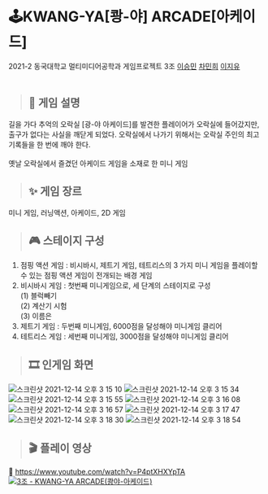 # 🕹KWANG-YA[쾅-야] ARCADE[아케이드]
<div>
2021-2 동국대학교 멀티미디어공학과 게임프로젝트 3조 <a href="https://github.com/miiinnn23">이승민</a> <a href="https://github.com/MinHeeCha">차민희</a> <a href="https://github.com/Jy-do">이지유</a><br></br>
</div>

> ## 👾 게임 설명
길을 가다 추억의 오락실 [광-야 아케이드]를 발견한 플레이어가 오락실에 들어갔지만, 출구가 없다는 사실을 깨닫게 되었다. 오락실에서 나가기 위해서는 오락실 주인의 최고 기록들을 한 번에 깨야 한다.<br></br>
옛날 오락실에서 즐겼던 아케이드 게임을 소재로 한 미니 게임
> ## ✨ 게임 장르
미니 게임, 러닝액션, 아케이드, 2D 게임
> ## 🎮 스테이지 구성
1. 점핑 액션 게임 : 비시바시, 제트기 게임, 테트리스의 3 가지 미니 게임을 플레이할 수 있는 점핑 액션 게임이 전개되는 배경 게임
2. 비시바시 게임 : 첫번째 미니게임으로, 세 단계의 스테이지로 구성<br>
  (1) 블럭빼기 <br>
  (2) 계산기 시험 <br>
  (3) 이름은
3. 제트기 게임 : 두번째 미니게임, 6000점을 달성해야 미니게임 클리어
4. 테트리스 게임 : 세번째 미니게임, 3000점을 달성해야 미니게임 클리어
> ## 🎞 인게임 화면
<img alt="스크린샷 2021-12-14 오후 3 15 10" src="https://user-images.githubusercontent.com/76769670/145943427-d8594b83-4e8c-440a-84a0-26bd431d1c9f.png">
<img alt="스크린샷 2021-12-14 오후 3 15 34" src="https://user-images.githubusercontent.com/76769670/145943912-8382865e-5220-4a27-9638-ac28a5afa7ff.png">
<img alt="스크린샷 2021-12-14 오후 3 15 55" src="https://user-images.githubusercontent.com/76769670/145943917-cf8f8e68-f3a0-49c8-a04e-e1771fa16055.png">
<img alt="스크린샷 2021-12-14 오후 3 16 08" src="https://user-images.githubusercontent.com/76769670/145943934-f5de1893-0a0b-4636-a798-e5d53e5c174d.png">
<img alt="스크린샷 2021-12-14 오후 3 16 57" src="https://user-images.githubusercontent.com/76769670/145943937-9fc304db-6702-4c0d-bde9-3a16ba1aa94f.png">
<img alt="스크린샷 2021-12-14 오후 3 17 47" src="https://user-images.githubusercontent.com/76769670/145943942-63eb2eeb-9859-4202-93bb-da124468ff37.png">
<img alt="스크린샷 2021-12-14 오후 3 18 30" src="https://user-images.githubusercontent.com/76769670/145943946-a4944b59-814d-4503-98c7-524bfd6084b7.png">
<img alt="스크린샷 2021-12-14 오후 3 18 54" src="https://user-images.githubusercontent.com/76769670/145943947-699dee97-1813-4320-a93c-42815b93a5e2.png">

> ## 🎬 플레이 영상
🔗 https://www.youtube.com/watch?v=P4ptXHXYpTA <br>
[![3조 - KWANG-YA ARCADE(쾅야-아케이드)](http://img.youtube.com/vi/P4ptXHXYpTA/0.jpg)](https://youtu.be/P4ptXHXYpTA?t=0s) 
